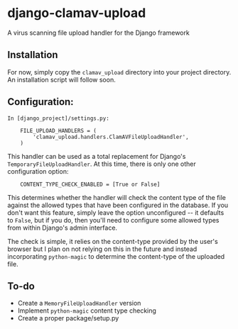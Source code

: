 # django-clamav-upload
A virus scanning file upload handler for the Django framework

## Installation

For now, simply copy the ``clamav_upload`` directory into your project directory. An installation script will follow soon.

## Configuration:

    In [django_project]/settings.py:

        FILE_UPLOAD_HANDLERS = (
            'clamav_upload.handlers.ClamAVFileUploadHandler',
        )

This handler can be used as a total replacement for Django's ``TemporaryFileUploadHandler``. At this time, there is only one other configuration option:

        CONTENT_TYPE_CHECK_ENABLED = [True or False]

This determines whether the handler will check the content type of the file against the allowed types that have been configured in the database. If you don't want this feature, simply leave the option unconfigured -- it defaults to ``False``, but if you do, then you'll need to configure some allowed types from within Django's admin interface.

The check is simple, it relies on the content-type provided by the user's browser but I plan on not relying on this in the future and instead incorporating ``python-magic`` to determine the content-type of the uploaded file.


## To-do

* Create a ``MemoryFileUploadHandler`` version
* Implement ``python-magic`` content type checking 
* Create a proper package/setup.py

